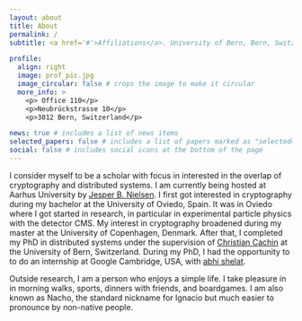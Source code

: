 ```yaml
---
layout: about
title: About
permalink: /
subtitle: <a href='#'>Affiliations</a>. University of Bern, Bern, Switzerland.

profile:
  align: right
  image: prof_pic.jpg
  image_circular: false # crops the image to make it circular
  more_info: >
    <p> Office 110</p>
    <p>Neubrückstrasse 10</p>
    <p>3012 Bern, Switzerland</p>

news: true # includes a list of news items
selected_papers: false # includes a list of papers marked as "selected={true}"
social: false # includes social icons at the bottom of the page
---
```


I consider myself to be a scholar with focus in interested in the overlap of cryptography and distributed systems. I am currently being hosted at Aarhus University by [Jesper B. Nielsen](https://www.au.dk/en/jbn@cs.au.dk/). I first got interested in cryptography during my bachelor at the University of Oviedo, Spain. It was in Oviedo where I got started in research, in particular in experimental particle physics with the detector CMS. My interest in cryptography broadened during my master at the University of Copenhagen, Denmark. After that, I completed my PhD in distributed systems under the supervision of [Christian Cachin](https://crypto.unibe.ch/cc/) at the University of Bern, Switzerland. During my PhD, I had the opportunity to to do an internship at Google Cambridge, USA, with [abhi shelat](https://shelat.khoury.northeastern.edu/). 

Outside research, I am a person who enjoys a simple life. I take pleasure in in morning walks, sports, dinners with friends, and boardgames. I am also known as Nacho, the standard nickname for Ignacio but much easier to pronounce by non-native people.



